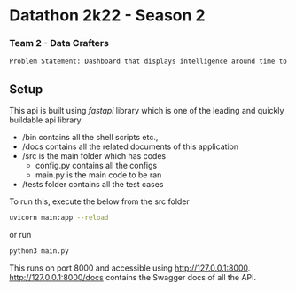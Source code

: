 # Datathon 2k22 - Season 2
### Team 2 - Data Crafters

```sh
Problem Statement: Dashboard that displays intelligence around time to publication (duration between acceptance and online publication)
```

## Setup

This api is built using *fastapi* library which is one of the leading and quickly buildable api library.

* /bin contains all the shell scripts etc.,
* /docs contains all the related documents of this application
* /src is the main folder which has codes
    * config.py contains all the configs
    * main.py is the main code to be ran
* /tests folder contains all the test cases

To run this, execute the below from the src folder

```sh
uvicorn main:app --reload
```
or run
```sh
python3 main.py
```
This runs on port 8000 and accessible using http://127.0.0.1:8000. 
http://127.0.0.1:8000/docs contains the Swagger docs of all the API.
